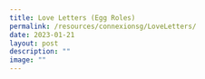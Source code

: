 ```yaml
---
title: Love Letters (Egg Roles)
permalink: /resources/connexionsg/LoveLetters/
date: 2023-01-21
layout: post
description: ""
image: ""
---
```

